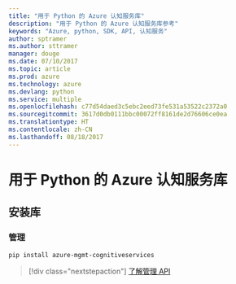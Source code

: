 ```yaml
---
title: "用于 Python 的 Azure 认知服务库"
description: "用于 Python 的 Azure 认知服务库参考"
keywords: "Azure, python, SDK, API, 认知服务"
author: sptramer
ms.author: sttramer
manager: douge
ms.date: 07/10/2017
ms.topic: article
ms.prod: azure
ms.technology: azure
ms.devlang: python
ms.service: multiple
ms.openlocfilehash: c77d54daed3c5ebc2eed73fe531a53522c2372a0
ms.sourcegitcommit: 3617d0db0111bbc00072ff8161de2d76606ce0ea
ms.translationtype: HT
ms.contentlocale: zh-CN
ms.lasthandoff: 08/18/2017
---
```

# <a name="azure-cognitive-services-libraries-for-python"></a>用于 Python 的 Azure 认知服务库

## <a name="install-the-libraries"></a>安装库


### <a name="management"></a>管理

```bash
pip install azure-mgmt-cognitiveservices
```
> [!div class="nextstepaction"]
> [了解管理 API](/python/api/overview/azure/cognitiveservices/managementlibrary)